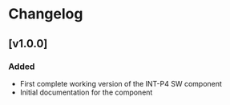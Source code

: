 # Changelog

## [v1.0.0]

### Added
- First complete working version of the INT-P4 SW component
- Initial documentation for the component
